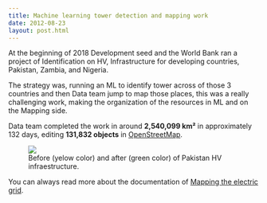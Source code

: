 ```yaml
---
title: Machine learning tower detection and mapping work
date: 2012-08-23
layout: post.html
---
```


At the beginning of 2018 Development seed and the World Bank ran a project of Identification on HV, Infrastructure for developing countries, Pakistan, Zambia, and Nigeria.

The strategy was, running an ML to identify tower across of those 3 countries and then Data team jump to map those places, this was a really challenging work, making the organization of the resources in ML and on the Mapping side.

Data team completed the work in around <b>2,540,099 km²</b> in approximately 132 days, editing <b>131,832 objects</b> in [OpenStreetMap](https://www.openstreetmap.org/).

<figure class="align-center">
  <img src="https://devseed.com/data-team-workflow/assets/images/mapping_4.gif"/>
  <figcaption>Before (yelow color) and after (green color) of Pakistan HV infraestructure.</figcaption>
</figure>

You can always read more about the documentation of [Mapping the electric grid](https://devseed.com/ml-grid-docs/).
